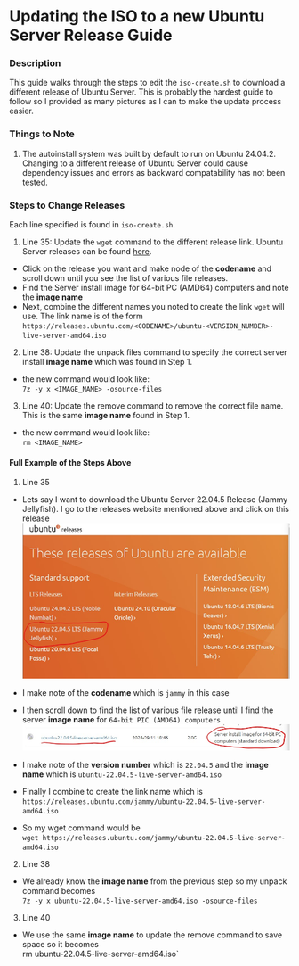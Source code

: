 # Updating the ISO to a new Ubuntu Server Release Guide

### Description
This guide walks through the steps to edit the `iso-create.sh` to download a different release of Ubuntu Server.
This is probably the hardest guide to follow so I provided as many pictures as I can to make the update process
easier.

### Things to Note
1. The autoinstall system was built by default to run on Ubuntu 24.04.2. Changing to a different release of Ubuntu
Server could cause dependency issues and errors as backward compatability has not been tested.

### Steps to Change Releases
Each line specified is found in `iso-create.sh`.
1. Line 35: Update the `wget` command to the different release link. Ubuntu Server releases can be found
[here](https://releases.ubuntu.com/).
- Click on the release you want and make node of the **codename** and scroll down until you see the list of various
file releases.
- Find the Server install image for 64-bit PC (AMD64) computers and note the **image name**
- Next, combine the different names you noted to create the link `wget` will use. The link name is of the
form<br> `https://releases.ubuntu.com/<CODENAME>/ubuntu-<VERSION_NUMBER>-live-server-amd64.iso`

2. Line 38: Update the unpack files command to specify the correct server install **image name** which was found in Step 1.
- the new command would look like:<br> `7z -y x <IMAGE_NAME> -osource-files`

3. Line 40: Update the remove command to remove the correct file name. This is the same **image name** found in Step 1.
- the new command would look like:<br> `rm <IMAGE_NAME>`

#### Full Example of the Steps Above
1. Line 35
- Lets say I want to download the Ubuntu Server 22.04.5 Release (Jammy Jellyfish). I go to the releases website
mentioned above and click on this release<br>
![Click on Release](autoinstall_pics/click_on_release.jpg "Click on Release")

- I make note of the **codename** which is `jammy` in this case

- I then scroll down to find the list of various file release until I find the server **image name** for
`64-bit PIC (AMD64) computers`<br>
![image name](autoinstall_pics/iso_image_name.jpg "image name")

- I make note of the **version number** which is `22.04.5` and the **image name** which is
`ubuntu-22.04.5-live-server-amd64.iso`

- Finally I combine to create the link name which is<br>
`https://releases.ubuntu.com/jammy/ubuntu-22.04.5-live-server-amd64.iso`

- So my wget command would be<br>
`wget https://releases.ubuntu.com/jammy/ubuntu-22.04.5-live-server-amd64.iso`

2. Line 38
- We already know the **image name** from the previous step so my unpack command becomes<br>
`7z -y x ubuntu-22.04.5-live-server-amd64.iso -osource-files`

3. Line 40
- We use the same **image name** to update the remove command to save space so it becomes<br>
rm ubuntu-22.04.5-live-server-amd64.iso`


